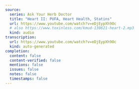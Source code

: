 ```yaml
---
source:
  series: Ask Your Herb Doctor
  title: "Heart II: PUFA, Heart Health, Statins"
  url: https://www.youtube.com/watch?v=eDjEypXh9Oc
  # also https://www.toxinless.com/kmud-130621-heart-2.mp3
  kind: audio
transcription:
  url: https://www.youtube.com/watch?v=eDjEypXh9Oc
  kind: auto-generated
completion:
  content: false
  content-verified: false
  mentions: false
  issues: false
  notes: false
  timestamps: false
---
```

